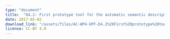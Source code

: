 ```yaml
---
type: "document"
title:  "D4.2: First prototype tool for the automatic semantic description of music samples"
date: 2017-05-02
download_link: "/assets/files/AC-WP4-UPF-D4.2%20First%20prototype%20tool%20for%20the%20automatic%20semantic%20description%20of%20music%20samples.pdf"
license: CC-BY 4.0
---
```

